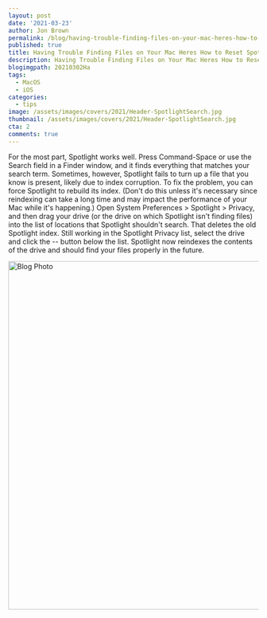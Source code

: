 ```yaml
---
layout: post
date: '2021-03-23'
author: Jon Brown
permalink: /blog/having-trouble-finding-files-on-your-mac-heres-how-to-reset-spotlight/
published: true
title: Having Trouble Finding Files on Your Mac Heres How to Reset Spotlight
description: Having Trouble Finding Files on Your Mac Heres How to Reset Spotlight
blogimgpath: 20210302Ha
tags:
  - MacOS
  - iOS
categories:
  - tips
image: /assets/images/covers/2021/Header-SpotlightSearch.jpg
thumbnail: /assets/images/covers/2021/Header-SpotlightSearch.jpg
cta: 2
comments: true
---
```

For the most part, Spotlight works well. Press Command-Space or use the
Search field in a Finder window, and it finds everything that matches
your search term. Sometimes, however, Spotlight fails to turn up a file
that you know is present, likely due to index corruption. To fix the
problem, you can force Spotlight to rebuild its index. (Don't do this
unless it's necessary since reindexing can take a long time and may
impact the performance of your Mac while it's happening.) Open System
Preferences > Spotlight > Privacy, and then drag your drive (or the
drive on which Spotlight isn't finding files) into the list of locations
that Spotlight shouldn't search. That deletes the old Spotlight index.
Still working in the Spotlight Privacy list, select the drive and click
the -- button below the list. Spotlight now reindexes the contents of
the drive and should find your files properly in the future.

<img alt="Blog Photo" src="{{ site.site_cdn }}/assets/images/blog/2021/20210302Ha/image2.png" class="img-fluid rounded m-2" width="700" />
